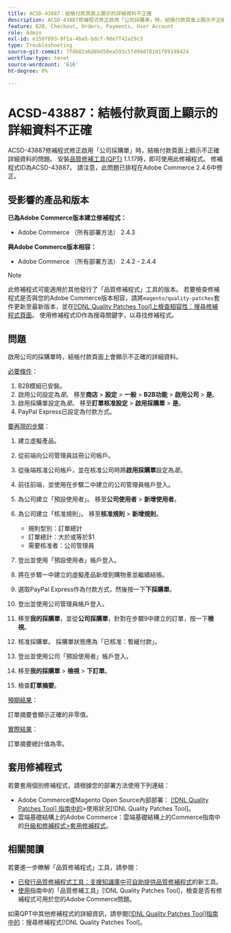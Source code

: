 ```yaml
---
title: ACSD-43887：結帳付款頁面上顯示的詳細資料不正確
description: ACSD-43887修補程式修正啟用「公司採購單」時，結帳付款頁面上顯示不正確詳細資料的問題。 安裝[Quality Patches Tool (QPT)](https://experienceleague.adobe.com/zh-hant/docs/commerce-operations/tools/quality-patches-tool/quality-patches-tool-to-self-serve-quality-patches) 1.1.17時，即可使用此修補程式。 修補程式ID為ACSD-43887。 請注意，此問題已排程在Adobe Commerce 2.4.6中修正。
feature: B2B, Checkout, Orders, Payments, User Account
role: Admin
exl-id: e150f093-9f1a-4ba5-bdcf-90e7f42a29c3
type: Troubleshooting
source-git-commit: 7fdb02a6d89d50ea593c5fd99d78101f89198424
workflow-type: tm+mt
source-wordcount: '616'
ht-degree: 0%

---
```


# ACSD-43887：結帳付款頁面上顯示的詳細資料不正確

ACSD-43887修補程式修正啟用「公司採購單」時，結帳付款頁面上顯示不正確詳細資料的問題。 安裝[品質修補工具(QPT)](https://experienceleague.adobe.com/zh-hant/docs/commerce-operations/tools/quality-patches-tool/quality-patches-tool-to-self-serve-quality-patches) 1.1.17時，即可使用此修補程式。 修補程式ID為ACSD-43887。 請注意，此問題已排程在Adobe Commerce 2.4.6中修正。

## 受影響的產品和版本

**已為Adobe Commerce版本建立修補程式：**

* Adobe Commerce （所有部署方法） 2.4.3

**與Adobe Commerce版本相容：**

* Adobe Commerce （所有部署方法） 2.4.2 - 2.4.4

>[!NOTE]
>
>此修補程式可能適用於其他發行了「品質修補程式」工具的版本。 若要檢查修補程式是否與您的Adobe Commerce版本相容，請將`magento/quality-patches`套件更新至最新版本，並在[[!DNL Quality Patches Tool]上檢查相容性：搜尋修補程式頁面](https://experienceleague.adobe.com/zh-hant/docs/commerce-operations/tools/quality-patches-tool/quality-patches-tool-to-self-serve-quality-patches)。 使用修補程式ID作為搜尋關鍵字，以尋找修補程式。

## 問題

啟用公司的採購單時，結帳付款頁面上會顯示不正確的詳細資料。

<u>必要條件</u>：

1. B2B模組已安裝。
1. 啟用公司設定為&#x200B;_是_。 移至&#x200B;**商店** > **設定** > **一般** > **B2B功能** > **啟用公司** > **是**。
1. 啟用採購單設定為&#x200B;_是_。 移至&#x200B;**訂單核准設定** > **啟用採購單** > **是**。
1. PayPal Express已設定為付款方式。

<u>要再現的步驟</u>：

1. 建立虛擬產品。
1. 從前端向公司管理員註冊公司帳戶。
1. 從後端核准公司帳戶，並在核准公司時將&#x200B;**啟用採購單**&#x200B;設定為&#x200B;_是_。
1. 前往前端，並使用在步驟二中建立的公司管理員帳戶登入。
1. 為公司建立「預設使用者」。 移至&#x200B;**公司使用者** > **新增使用者**。
1. 為公司建立「核准規則」。 移至&#x200B;**核准規則** > **新增規則**。

   * 規則型別：訂單總計
   * 訂單總計：大於或等於$1
   * 需要核准者：公司管理員

1. 登出並使用「預設使用者」帳戶登入。
1. 將在步驟一中建立的虛擬產品新增到購物車並繼續結帳。
1. 選取PayPal Express作為付款方式，然後按一下&#x200B;**下採購單**。
1. 登出並使用公司管理員帳戶登入。
1. 移至&#x200B;**我的採購單**，並從&#x200B;**公司採購單**，針對在步驟9中建立的訂單，按一下&#x200B;**檢視**。
1. 核准採購單。 採購單狀態應為「已核准：暫緩付款」。
1. 登出並使用公司「預設使用者」帳戶登入。
1. 移至&#x200B;**我的採購單** > **檢視** > **下訂單**。
1. 檢查&#x200B;**訂單摘要**。

<u>預期結果</u>：

訂單摘要會顯示正確的非零值。

<u>實際結果</u>：

訂單摘要總計值為零。

## 套用修補程式

若要套用個別修補程式，請根據您的部署方法使用下列連結：

* Adobe Commerce或Magento Open Source內部部署： [[!DNL Quality Patches Tool] 指南中的](/help/tools/quality-patches-tool/usage.md)>使用狀況[!DNL Quality Patches Tool]。
* 雲端基礎結構上的Adobe Commerce：雲端基礎結構上的Commerce指南中的[升級和修補程式>套用修補程式](https://experienceleague.adobe.com/docs/commerce-cloud-service/user-guide/develop/upgrade/apply-patches.html?lang=zh-Hant)。

## 相關閱讀

若要進一步瞭解「品質修補程式」工具，請參閱：

* [已發行品質修補程式工具：支援知識庫中可自助提供品質修補程式](https://experienceleague.adobe.com/zh-hant/docs/commerce-operations/tools/quality-patches-tool/quality-patches-tool-to-self-serve-quality-patches)的新工具。
* [使用](/help/tools/quality-patches-tool/patches-available-in-qpt/check-patch-for-magento-issue-with-magento-quality-patches.md)指南中的「品質修補工具」[!DNL Quality Patches Tool]，檢查是否有修補程式可用於您的Adobe Commerce問題。

如需QPT中其他修補程式的詳細資訊，請參閱[[!DNL Quality Patches Tool]指南中的](https://experienceleague.adobe.com/tools/commerce-quality-patches/index.html?lang=zh-Hant)：搜尋修補程式[!DNL Quality Patches Tool]。
